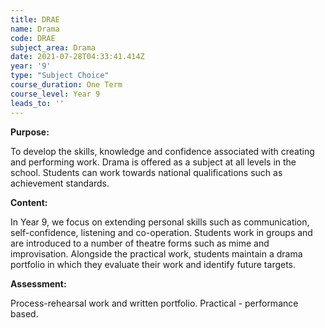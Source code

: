 ```yaml
---
title: DRAE
name: Drama
code: DRAE
subject_area: Drama
date: 2021-07-28T04:33:41.414Z
year: '9'
type: "Subject Choice"
course_duration: One Term
course_level: Year 9
leads_to: ''
---
```

**Purpose:**

To develop the skills, knowledge and confidence associated with creating and performing work. Drama is offered as a subject at all levels in the school. Students can work towards national qualifications such as achievement standards.

**Content:**

In Year 9, we focus on extending personal skills such as communication, self-confidence, listening and co-operation. Students work in groups and are introduced to a number of theatre forms such as mime and improvisation. Alongside the practical work, students maintain a drama portfolio in which they evaluate their work and identify future targets.

**Assessment:**

Process-rehearsal work and written portfolio. Practical - performance based.
